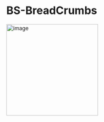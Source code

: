# BS-BreadCrumbs
<img width="241" alt="image" src="https://user-images.githubusercontent.com/126335732/232719895-fe77886c-7107-487e-a77c-56e6d9327d88.png">
